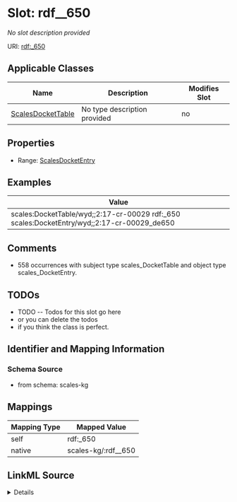 

# Slot: rdf__650


_No slot description provided_





URI: [rdf:_650](http://www.w3.org/1999/02/22-rdf-syntax-ns#_650)



<!-- no inheritance hierarchy -->





## Applicable Classes

| Name | Description | Modifies Slot |
| --- | --- | --- |
| [ScalesDocketTable](../classes/ScalesDocketTable.md) | No type description provided |  no  |







## Properties

* Range: [ScalesDocketEntry](../classes/ScalesDocketEntry.md)






## Examples

| Value |
| --- |
| scales:DocketTable/wyd;;2:17-cr-00029 rdf:_650 scales:DocketEntry/wyd;;2:17-cr-00029_de650 |

## Comments

* 558 occurrences with subject type scales_DocketTable and object type scales_DocketEntry.

## TODOs

* TODO -- Todos for this slot go here
* or you can delete the todos
* if you think the class is perfect.

## Identifier and Mapping Information







### Schema Source


* from schema: scales-kg




## Mappings

| Mapping Type | Mapped Value |
| ---  | ---  |
| self | rdf:_650 |
| native | scales-kg/:rdf__650 |




## LinkML Source

<details>
```yaml
name: rdf__650
description: No slot description provided
todos:
- TODO -- Todos for this slot go here
- or you can delete the todos
- if you think the class is perfect.
comments:
- 558 occurrences with subject type scales_DocketTable and object type scales_DocketEntry.
examples:
- value: scales:DocketTable/wyd;;2:17-cr-00029 rdf:_650 scales:DocketEntry/wyd;;2:17-cr-00029_de650
from_schema: scales-kg
rank: 1000
slot_uri: rdf:_650
alias: rdf__650
domain_of:
- scales_DocketTable
range: scales_DocketEntry

```
</details>